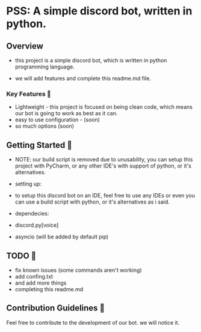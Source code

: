 # PSS: A simple discord bot, written in python.

## Overview

- this project is a simple discord bot, which is written in python programming language.

- we will add features and complete this readme.md file.


### Key Features 🚀

- Lightweight - this project is focused on being clean code, which means our bot is going to work as best as it can.
- easy to use configuration - (soon)
- so much options (soon)

## Getting Started 🚧

- NOTE: our build script is removed due to unusability, you can setup this project with PyCharm, or any other IDE's with support of python, or it's alternatives.

- setting up:
- to setup this discord bot on an IDE, feel free to use any IDEs or even you can use a build script with python, or it's alternatives as i said.
- dependecies:
- discord.py[voice]
- asyncio (will be added by default pip)

## TODO 📝
- fix known issues (some commands aren't working)
- add confing.txt
- and add more things
- completing this readme.md
  
## Contribution Guidelines 🤝

Feel free to contribute to the development of our bot. we will notice it.

